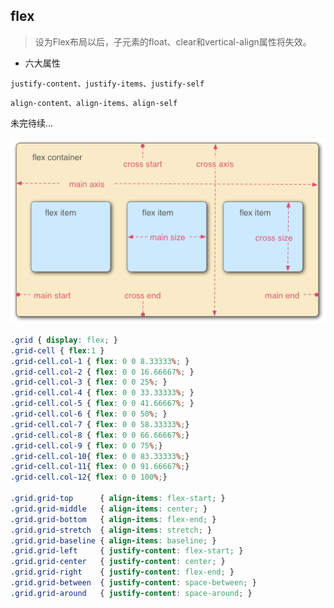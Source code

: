 ## flex

> 设为Flex布局以后，子元素的float、clear和vertical-align属性将失效。

* 六大属性

`justify-content、justify-items、justify-self`

`align-content、align-items、align-self`

未完待续...


![flex](./images/flex.png)

```css
.grid { display: flex; }
.grid-cell { flex:1 }
.grid-cell.col-1 { flex: 0 0 8.33333%; }
.grid-cell.col-2 { flex: 0 0 16.66667%; }
.grid-cell.col-3 { flex: 0 0 25%; }
.grid-cell.col-4 { flex: 0 0 33.33333%; }
.grid-cell.col-5 { flex: 0 0 41.66667%; }
.grid-cell.col-6 { flex: 0 0 50%; }
.grid-cell.col-7 { flex: 0 0 58.33333%;}
.grid-cell.col-8 { flex: 0 0 66.66667%;}
.grid-cell.col-9 { flex: 0 0 75%;}
.grid-cell.col-10{ flex: 0 0 83.33333%;}
.grid-cell.col-11{ flex: 0 0 91.66667%;}
.grid-cell.col-12{ flex: 0 0 100%;}

.grid.grid-top      { align-items: flex-start; }
.grid.grid-middle   { align-items: center; }
.grid.grid-bottom   { align-items: flex-end; }
.grid.grid-stretch  { align-items: stretch; }
.grid.grid-baseline { align-items: baseline; }
.grid.grid-left     { justify-content: flex-start; }
.grid.grid-center   { justify-content: center; }
.grid.grid-right    { justify-content: flex-end; }
.grid.grid-between  { justify-content: space-between; }
.grid.grid-around   { justify-content: space-around; }
```
